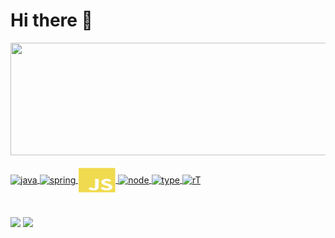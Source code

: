 # Hi there 👋
<div aling="center">
  <a href="https://github.com/BrunoTassinari">
  <img height="180em" width="3000em" src="https://github-readme-stats.vercel.app/api/top-langs/?username=BrunoTassinari&layout=compact&langs_count=7&theme=dark"/>
</div>
<div style="display: inline_block"><br>
 
  
  <img align="center" alt="java" height="40" width="60" src="https://cdn.jsdelivr.net/gh/devicons/devicon/icons/java/java-original.svg" />
  <img align="center" alt="spring" height="40" width="60" src="https://cdn.jsdelivr.net/gh/devicons/devicon/icons/spring/spring-original.svg" />
  <img align="center" alt="Js" height="40" width="60" src="https://raw.githubusercontent.com/devicons/devicon/master/icons/javascript/javascript-plain.svg">
  <img align="center" alt="node" height="40" width="60" src="https://cdn.jsdelivr.net/gh/devicons/devicon/icons/nodejs/nodejs-original.svg">
  <img align="center" alt="type" height="40" width="60" src="https://cdn.jsdelivr.net/gh/devicons/devicon/icons/typescript/typescript-original.svg" />
  <img align="center" alt="rT" height="40" width="60" src="https://cdn.jsdelivr.net/gh/devicons/devicon/icons/react/react-original.svg">
 
  #
  
<div> 
  <a href = "mailto:bruno.fagundes80@gmail.com"><img src="https://img.shields.io/badge/Gmail-D14836?style=for-the-badge&logo=gmail&logoColor=white" target="_blank"></a>
  <a href="https://www.linkedin.com/in/bruno-fagundes-tassinari-4b7b861a6/" target="_blank"><img src="https://img.shields.io/badge/-LinkedIn-%230077B5?style=for-the-badge&logo=linkedin&logoColor=white" target="_blank"></a>  
</div>

